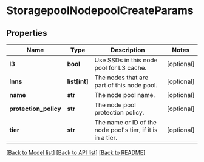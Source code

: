 # StoragepoolNodepoolCreateParams

## Properties
Name | Type | Description | Notes
------------ | ------------- | ------------- | -------------
**l3** | **bool** | Use SSDs in this node pool for L3 cache. | [optional] 
**lnns** | **list[int]** | The nodes that are part of this node pool. | [optional] 
**name** | **str** | The node pool name. | [optional] 
**protection_policy** | **str** | The node pool protection policy. | [optional] 
**tier** | **str** | The name or ID of the node pool&#39;s tier, if it is in a tier. | [optional] 

[[Back to Model list]](../README.md#documentation-for-models) [[Back to API list]](../README.md#documentation-for-api-endpoints) [[Back to README]](../README.md)



